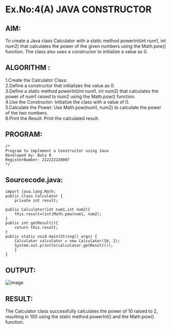 # Ex.No:4(A)  JAVA CONSTRUCTOR
## AIM:
To create a Java class Calculator with a static method powerInt(int num1, int num2) that calculates the power of the given numbers using the Math.pow() function. The class also uses a constructor to initialize a value as 0.
## ALGORITHM :
1.Create the Calculator Class:  
2.Define a constructor that initializes the value as 0.  
3.Define a static method powerInt(int num1, int num2) that calculates the power of num1 raised to num2 using the Math.pow() function.  
4.Use the Constructor: Initialize the class with a value of 0.  
5.Calculate the Power: Use Math.pow(num1, num2) to calculate the power of the two numbers.  
6.Print the Result: Print the calculated result.  

## PROGRAM:
 ```
/*
Program to implement a Constructor using Java
Developed by: Bala R
RegisterNumber: 212222220007
*/
```

## Sourcecode.java:
```
import java.lang.Math;
public class Calculator {
    private int result;

public Calculator(int num1,int num2){
    this.result=(int)Math.pow(num1, num2);
}
public int getResult(){
    return this.result;
}
public static void main(String[] args) {
    Calculator calculator = new Calculator(10, 2);
    System.out.println(calculator.getResult());
	}
}
```


## OUTPUT:

![image](https://github.com/user-attachments/assets/e677c65a-5740-4531-8276-7c516d3bf980)

## RESULT:
The Calculator class successfully calculates the power of 10 raised to 2, resulting in 100 using the static method powerInt() and the Math.pow() function.

